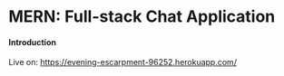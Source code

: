 # MERN: Full-stack Chat Application

#### Introduction

Live on: https://evening-escarpment-96252.herokuapp.com/
